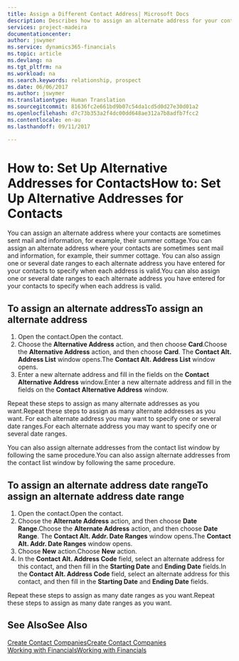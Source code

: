 ```yaml
---
title: Assign a Different Contact Address| Microsoft Docs
description: Describes how to assign an alternate address for your contacts or prospects, where they are sometimes sent information.
services: project-madeira
documentationcenter: 
author: jswymer
ms.service: dynamics365-financials
ms.topic: article
ms.devlang: na
ms.tgt_pltfrm: na
ms.workload: na
ms.search.keywords: relationship, prospect
ms.date: 06/06/2017
ms.author: jswymer
ms.translationtype: Human Translation
ms.sourcegitcommit: 81636fc2e661bd9b07c54da1cd5d0d27e30d01a2
ms.openlocfilehash: d7c73b353a2f4dc00dd648ae312a7b8adfb7fcc2
ms.contentlocale: en-au
ms.lasthandoff: 09/11/2017

---
```

# <a name="how-to-set-up-alternative-addresses-for-contacts"></a><span data-ttu-id="6ee1c-103">How to: Set Up Alternative Addresses for Contacts</span><span class="sxs-lookup"><span data-stu-id="6ee1c-103">How to: Set Up Alternative Addresses for Contacts</span></span>
<span data-ttu-id="6ee1c-104">You can assign an alternate address where your contacts are sometimes sent mail and information, for example, their summer cottage.</span><span class="sxs-lookup"><span data-stu-id="6ee1c-104">You can assign an alternate address where your contacts are sometimes sent mail and information, for example, their summer cottage.</span></span> <span data-ttu-id="6ee1c-105">You can also assign one or several date ranges to each alternate address you have entered for your contacts to specify when each address is valid.</span><span class="sxs-lookup"><span data-stu-id="6ee1c-105">You can also assign one or several date ranges to each alternate address you have entered for your contacts to specify when each address is valid.</span></span>

## <a name="to-assign-an-alternate-address"></a><span data-ttu-id="6ee1c-106">To assign an alternate address</span><span class="sxs-lookup"><span data-stu-id="6ee1c-106">To assign an alternate address</span></span>
1. <span data-ttu-id="6ee1c-107">Open the contact.</span><span class="sxs-lookup"><span data-stu-id="6ee1c-107">Open the contact.</span></span>
2. <span data-ttu-id="6ee1c-108">Choose the **Alternative Address** action, and then choose **Card**.</span><span class="sxs-lookup"><span data-stu-id="6ee1c-108">Choose the **Alternative Address** action, and then choose **Card**.</span></span> <span data-ttu-id="6ee1c-109">The **Contact Alt. Address List** window opens.</span><span class="sxs-lookup"><span data-stu-id="6ee1c-109">The **Contact Alt. Address List** window opens.</span></span>
3. <span data-ttu-id="6ee1c-110">Enter a new alternate address and fill in the fields on the **Contact Alternative Address** window.</span><span class="sxs-lookup"><span data-stu-id="6ee1c-110">Enter a new alternate address and fill in the fields on the **Contact Alternative Address** window.</span></span>

<span data-ttu-id="6ee1c-111">Repeat these steps to assign as many alternate addresses as you want.</span><span class="sxs-lookup"><span data-stu-id="6ee1c-111">Repeat these steps to assign as many alternate addresses as you want.</span></span> <span data-ttu-id="6ee1c-112">For each alternate address you may want to specify one or several date ranges.</span><span class="sxs-lookup"><span data-stu-id="6ee1c-112">For each alternate address you may want to specify one or several date ranges.</span></span>

<span data-ttu-id="6ee1c-113">You can also assign alternate addresses from the contact list window by following the same procedure.</span><span class="sxs-lookup"><span data-stu-id="6ee1c-113">You can also assign alternate addresses from the contact list window by following the same procedure.</span></span>

## <a name="to-assign-an-alternate-address-date-range"></a><span data-ttu-id="6ee1c-114">To assign an alternate address date range</span><span class="sxs-lookup"><span data-stu-id="6ee1c-114">To assign an alternate address date range</span></span>
1. <span data-ttu-id="6ee1c-115">Open the contact.</span><span class="sxs-lookup"><span data-stu-id="6ee1c-115">Open the contact.</span></span>
2. <span data-ttu-id="6ee1c-116">Choose the **Alternate Address** action, and then choose **Date Range**.</span><span class="sxs-lookup"><span data-stu-id="6ee1c-116">Choose the **Alternate Address** action, and then choose **Date Range**.</span></span> <span data-ttu-id="6ee1c-117">The **Contact Alt. Addr. Date Ranges** window opens.</span><span class="sxs-lookup"><span data-stu-id="6ee1c-117">The **Contact Alt. Addr. Date Ranges** window opens.</span></span>
3. <span data-ttu-id="6ee1c-118">Choose **New** action.</span><span class="sxs-lookup"><span data-stu-id="6ee1c-118">Choose **New** action.</span></span>
4. <span data-ttu-id="6ee1c-119">In the **Contact Alt. Address Code** field, select an alternate address for this contact, and then fill in the **Starting Date** and **Ending Date** fields.</span><span class="sxs-lookup"><span data-stu-id="6ee1c-119">In the **Contact Alt. Address Code** field, select an alternate address for this contact, and then fill in the **Starting Date** and **Ending Date** fields.</span></span>

<span data-ttu-id="6ee1c-120">Repeat these steps to assign as many date ranges as you want.</span><span class="sxs-lookup"><span data-stu-id="6ee1c-120">Repeat these steps to assign as many date ranges as you want.</span></span>

## <a name="see-also"></a><span data-ttu-id="6ee1c-121">See Also</span><span class="sxs-lookup"><span data-stu-id="6ee1c-121">See Also</span></span>
[<span data-ttu-id="6ee1c-122">Create Contact Companies</span><span class="sxs-lookup"><span data-stu-id="6ee1c-122">Create Contact Companies</span></span>](marketing-create-contact-companies.md)  
[<span data-ttu-id="6ee1c-123">Working with Financials</span><span class="sxs-lookup"><span data-stu-id="6ee1c-123">Working with Financials</span></span>](ui-work-product.md)

